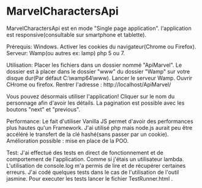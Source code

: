 # MarvelCharactersApi
MarvelCharactersApi est en mode "Single page application". l'application est responsive(consultable sur smartphone et tablette).

Prérequis:
Windows.
Activer les cookies du navigateur(Chrome ou Firefox).
Serveur: Wamp(ou autres ex: lamp)
php 5 ou 7.

Utilisation:
Placer les fichiers dans un dossier nommé "ApiMarvel".
Le dossier est à placer dans le dossier "www" du dossier "Wamp" sur votre disque dur(Par défaut C:\wamp64\www). 
Lancer le serveur Wamp.
Ouvrir CHrome ou firefox. Rentrer l'adresse : http://localhost/ApiMarvel/

Vous pouvez désormais utiliser l'application!
Cliquer sur le nom du personnage afin d'avoir les détails.
La pagination est possible avec les boutons "next" et "previous".

Performance:
Le fait d'utiliser Vanilla JS permet d'avoir des performances plus hautes qu'un Framework.
J'ai utilisé php mais node.js aurait peu être accéléré le transfert de la clé hashé(sans passer par un cookie).
Amélioration possible : mise en place de la POO.

Test:
J'ai effectué des tests en direct de fonctionnement et de comportement de l'application. Comme si j'étais un utilisateur lambda.
L'utilisation de console.log m'a permis de lire et de récupérer certaines erreurs.
J'ai codé quelques tests dans le cas de l'utilisation de l'outil jasmine.
Pour executer les tests lancer le fichier TestRunner.html .
